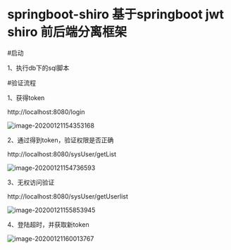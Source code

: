 # springboot-shiro 基于springboot jwt shiro 前后端分离框架

#启动

1、执行db下的sql脚本



#验证流程

1、获得token

http://localhost:8080/login

![image-20200121154353168](C:\Users\Lenovo\AppData\Roaming\Typora\typora-user-images\image-20200121154353168.png)



2、通过得到token，验证权限是否正确

http://localhost:8080/sysUser/getList

![image-20200121154736593](C:\Users\Lenovo\AppData\Roaming\Typora\typora-user-images\image-20200121154736593.png)

3、无权访问验证

http://localhost:8080/sysUser/getUserlist

![image-20200121155853945](C:\Users\Lenovo\AppData\Roaming\Typora\typora-user-images\image-20200121155853945.png)



4、登陆超时，并获取新token

![image-20200121160013767](C:\Users\Lenovo\AppData\Roaming\Typora\typora-user-images\image-20200121160013767.png)